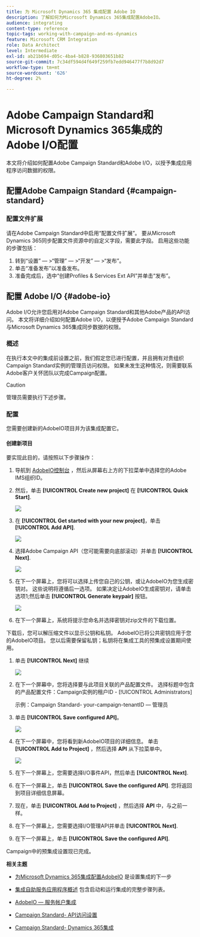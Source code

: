 ```yaml
---
title: 为 Microsoft Dynamics 365 集成配置 Adobe IO
description: 了解如何为Microsoft Dynamics 365集成配置AdobeIO。
audience: integrating
content-type: reference
topic-tags: working-with-campaign-and-ms-dynamics
feature: Microsoft CRM Integration
role: Data Architect
level: Intermediate
exl-id: ab21b694-d05c-4ba4-b828-936803651b82
source-git-commit: 7c34df594d4f649f259fb7edd946477f7b8d92d7
workflow-type: tm+mt
source-wordcount: '626'
ht-degree: 2%

---
```


# Adobe Campaign Standard和Microsoft Dynamics 365集成的Adobe I/O配置

本文将介绍如何配置Adobe Campaign Standard和Adobe I/O，以授予集成应用程序访问数据的权限。

## 配置Adobe Campaign Standard {#campaign-standard}

### 配置文件扩展

请在Adobe Campaign Standard中启用“配置文件扩展”。   要从Microsoft Dynamics 365同步配置文件资源中的自定义字段，需要此字段。   启用这些功能的步骤包括：

1. 转到“设置” — >“管理” — >“开发” — >“发布”。
1. 单击“准备发布”以准备发布。
1. 准备完成后，选中“创建Profiles &amp; Services Ext API”并单击“发布”。

## 配置 Adobe I/O {#adobe-io}

Adobe I/O允许您启用对Adobe Campaign Standard和其他Adobe产品的API访问。   本文将详细介绍如何配置Adobe I/O，以便授予Adobe Campaign Standard与Microsoft Dynamics 365集成同步数据的权限。

### 概述

在执行本文中的集成前设置之前，我们假定您已进行配置，并且拥有对贵组织Campaign Standard实例的管理员访问权限。  如果未发生这种情况，则需要联系Adobe客户关怀团队以完成Campaign配置。

>[!CAUTION]
>
>管理员需要执行下述步骤。

### 配置

您需要创建新的AdobeIO项目并为该集成配置它。

#### 创建新项目

要实现此目的，请按照以下步骤操作：

1. 导航到 [AdobeIO控制台](https://console.adobe.io/home#) ，然后从屏幕右上方的下拉菜单中选择您的Adobe IMS组织ID。

1. 然后，单击 **[!UICONTROL Create new project]** 在 **[!UICONTROL Quick Start]**.

   ![](assets/adobeIO1.png)

1. 在 **[!UICONTROL Get started with your new project]**，单击 **[!UICONTROL Add API]**.

   ![](assets/adobeIO2.png)

1. 选择Adobe Campaign API（您可能需要向底部滚动）并单击 **[!UICONTROL Next]**.

   ![](assets/adobeIO3.png)

1. 在下一个屏幕上，您将可以选择上传您自己的公钥，或让AdobeIO为您生成密钥对。 这些说明将遵循后一选项。 如果决定让AdobeIO生成密钥对，请单击选项1;然后单击 **[!UICONTROL Generate keypair]** 按钮。

   ![](assets/adobeIO4.png)

1. 在下一个屏幕上，系统将提示您命名并选择密钥对zip文件的下载位置。

下载后，您可以解压缩文件以显示公钥和私钥。 AdobeIO已将公共密钥应用于您的AdobeIO项目。 您以后需要保留私钥；私钥将在集成工具的预集成设置期间使用。

1. 单击 **[!UICONTROL Next]** 继续

   ![](assets/adobeIO5.png)

1. 在下一个屏幕中，您将选择要与此项目关联的产品配置文件。 选择标题中包含的产品配置文件：Campaign实例的租户ID - [!UICONTROL Administrators]

   示例：Campaign Standard- your-campaign-tenantID — 管理员

1. 单击 **[!UICONTROL Save configured API]**。

   ![](assets/adobeIO6.png)

1. 在下一个屏幕中，您将看到新AdobeIO项目的详细信息。 单击 **[!UICONTROL Add to Project]** ，然后选择 **API** 从下拉菜单中。

   ![](assets/adobeIO7.png)

1. 在下一个屏幕上，您需要选择I/O事件API，然后单击 **[!UICONTROL Next]**.

1. 在下一个屏幕上，单击 **[!UICONTROL Save the configured API]**.  您将返回到项目详细信息屏幕。

1. 现在，单击 **[!UICONTROL Add to Project]** ，然后选择 **API** 中，与之前一样。

1. 在下一个屏幕上，您需要选择I/O管理API并单击 **[!UICONTROL Next]**.

1. 在下一个屏幕上，单击 **[!UICONTROL Save the configured API]**.

Campaign中的预集成设置现已完成。

**相关主题**

* [为Microsoft Dynamics 365集成配置AdobeIO](../../integrating/using/d365-acs-configure-adobe-io.md) 是设置集成的下一步
* [集成自助服务应用程序概述](../../integrating/using/d365-acs-self-service-app-quick-start-guide.md) 包含启动和运行集成的完整步骤列表。


* [AdobeIO — 服务帐户集成](https://www.adobe.io/authentication/auth-methods.html#!AdobeDocs/adobeio-auth/master/AuthenticationOverview/ServiceAccountIntegration.md)
* [Campaign Standard- API访问设置](../../api/using/setting-up-api-access.md)
* [Campaign Standard- Dynamics 365集成](../../integrating/using/d365-acs-configure-d365.md)
